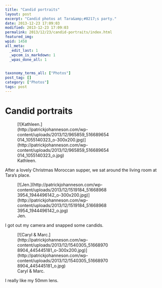 ```yaml
---
title: "Candid portraits"
layout: post
excerpt: "Candid photos at Tara&amp;#8217;s party."
date: 2013-12-23 17:09:03
modified: 2013-12-23 17:09:03
permalink: 2013/12/23/candid-portraits/index.html
featured_img: 
wpid: 1458
all_meta: 
  _edit_last: 1
  _wpcom_is_markdown: 1
  _wpas_done_all: 1
  
  
taxonomy_terms_all: ["Photos"]
post_tag: []
category: ["Photos"]
tags: post
---
```


# Candid portraits

<figure aria-describedby="caption-attachment-1459" class="wp-caption alignnone" id="attachment_1459" style="width: 300px">[![Kathleen.](http://patrickjohanneson.com/wp-content/uploads/2013/12/965859_516689654014_1055140323_o-300x200.jpg)](http://patrickjohanneson.com/wp-content/uploads/2013/12/965859_516689654014_1055140323_o.jpg)<figcaption class="wp-caption-text" id="caption-attachment-1459">Kathleen.</figcaption></figure>

After a lovely Christmas Moroccan supper, we sat around the living room at Tara’s place.

<figure aria-describedby="caption-attachment-1460" class="wp-caption alignnone" id="attachment_1460" style="width: 300px">[![Jen.](http://patrickjohanneson.com/wp-content/uploads/2013/12/1519184_516689683954_1944496142_o-300x200.jpg)](http://patrickjohanneson.com/wp-content/uploads/2013/12/1519184_516689683954_1944496142_o.jpg)<figcaption class="wp-caption-text" id="caption-attachment-1460">Jen.</figcaption></figure>

I got out my camera and snapped some candids.

<figure aria-describedby="caption-attachment-1461" class="wp-caption alignnone" id="attachment_1461" style="width: 300px">[![Caryl & Marc.](http://patrickjohanneson.com/wp-content/uploads/2013/12/1540305_516689708904_445445181_o-300x200.jpg)](http://patrickjohanneson.com/wp-content/uploads/2013/12/1540305_516689708904_445445181_o.jpg)<figcaption class="wp-caption-text" id="caption-attachment-1461">Caryl &amp; Marc.</figcaption></figure>

I really like my 50mm lens.